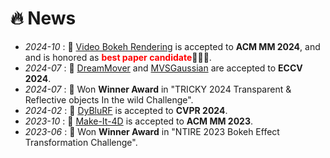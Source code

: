 # 🔥 News
<!-- 加点表情包,直接复制图片即可  https://github.com/guodongxiaren/README/blob/master/emoji.md?tdsourcetag=s_pcqq_aiomsg -->

- *2024-10* : 🎉 [Video Bokeh Rendering](https://openreview.net/pdf?id=VcovhnCKSt) is accepted to **ACM MM 2024**, and and is honored as <font color=red>**best paper candidate**</font>:rocket::rocket::rocket:.
- *2024-07* : 🎉 [DreamMover](https://dreamm0ver.github.io/) and [MVSGaussian](https://mvsgaussian.github.io/) are accepted to **ECCV 2024**.
- *2024-07* : 🎉  Won **Winner Award** in "TRICKY 2024 Transparent & Reflective objects In the wild Challenge".
- *2024-02* : 🎉 [DyBluRF](https://github.com/huiqiang-sun/DyBluRF) is accepted to **CVPR 2024**.
- *2023-10* : 🎉 [Make-It-4D](https://github.com/leoShen917/Make-It-4D) is accepted to **ACM MM 2023**.
- *2023-06* : 🎉 Won **Winner Award** in "NTIRE 2023 Bokeh Effect Transformation Challenge".